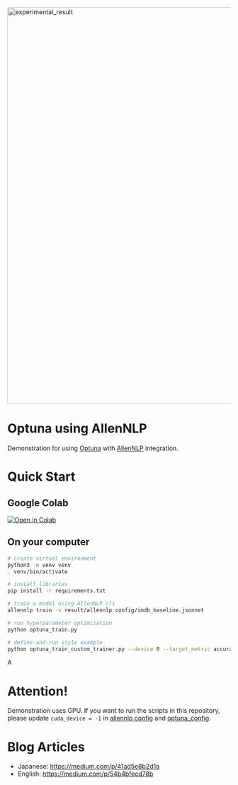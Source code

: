 <img width="896" alt="experimental_result" src="https://user-images.githubusercontent.com/5164000/80803806-5a332500-8bee-11ea-862c-9db27e7091ba.png">


# Optuna using AllenNLP

Demonstration for using [Optuna](https://github.com/optuna/optuna) with [AllenNLP](https://github.com/allenai/allennlp) integration.


# Quick Start

## Google Colab

[![Open in Colab](https://colab.research.google.com/assets/colab-badge.svg)](https://colab.research.google.com/github/himkt/optuna-allennlp/blob/master/notebook/Optuna_AllenNLP.ipynb)

## On your computer

```bash
# create virtual environment
python3 -m venv venv
. venv/bin/activate

# install libraries
pip install -r requirements.txt

# train a model using AllenNLP cli
allennlp train -s result/allennlp config/imdb_baseline.jsonnet

# run hyperparameter optimization
python optuna_train.py

# define-and-run style example
python optuna_train_custom_trainer.py --device 0 --target_metric accuracy --base_serialization_dir result
```

A
# Attention!

Demonstration uses GPU.
If you want to run the scripts in this repository,
please update `cuda_device = -1` in [allennlp config](https://github.com/himkt/optuna-allennlp/blob/master/config/imdb_baseline.jsonnet#L3) and [optuna_config](https://github.com/himkt/optuna-allennlp/blob/master/config/imdb_optuna.jsonnet#L3).


# Blog Articles

- Japanese: https://medium.com/p/41ad5e8b2d1a
- English: https://medium.com/p/54b4bfecd78b
